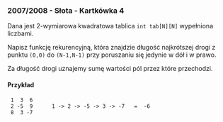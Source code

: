 ### 2007/2008 - Słota - Kartkówka 4

Dana jest 2-wymiarowa kwadratowa tablica `int tab[N][N]` wypełniona liczbami.

Napisz funkcję rekurencyjną, która znajdzie długość najkrótszej drogi z punktu `(0,0)` do `(N-1,N-1)` przy poruszaniu się jedynie w dół i w prawo.

Za długość drogi uznajemy sumę wartości pól przez które przechodzi.

#### Przykład ####
```
 1  3  6
 2 -5  9      1 -> 2 -> -5 -> 3 -> -7   =  -6
 8  3 -7
```
